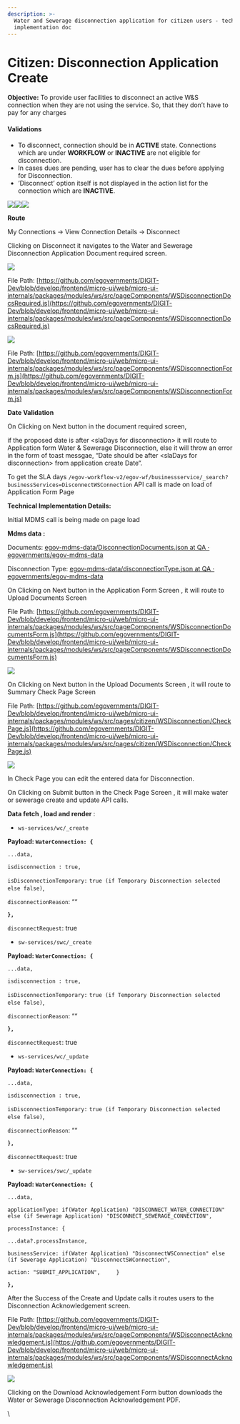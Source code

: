 ```yaml
---
description: >-
  Water and Sewerage disconnection application for citizen users - technical
  implementation doc
---
```


# Citizen: Disconnection Application Create

**Objective:** To provide user facilities to disconnect an active W\&S connection when they are not using the service. So, that they don’t have to pay for any charges

#### **Validations** <a href="#validations" id="validations"></a>

* To disconnect, connection should be in **ACTIVE** state. Connections which are under **WORKFLOW** or **INACTIVE** are not eligible for disconnection.
* In cases dues are pending, user has to clear the dues before applying for Disconnection.
* ‘Disconnect’ option itself is not displayed in the action list for the connection which are **INACTIVE**.

![](<../../../../../.gitbook/assets/image (173).png>)![](<../../../../../.gitbook/assets/image (413).png>)![](<../../../../../.gitbook/assets/image (267).png>)

&#x20;**Route**&#x20;

My Connections → View Connection Details → Disconnect

Clicking on Disconnect it navigates to the Water and Sewerage Disconnection Application Document required screen.

![](<../../../../../.gitbook/assets/image (111).png>)

File Path: [https://github.com/egovernments/DIGIT-Dev/blob/develop/frontend/micro-ui/web/micro-ui-internals/packages/modules/ws/src/pageComponents/WSDisconnectionDocsRequired.js](https://github.com/egovernments/DIGIT-Dev/blob/develop/frontend/micro-ui/web/micro-ui-internals/packages/modules/ws/src/pageComponents/WSDisconnectionDocsRequired.js)

&#x20;![](<../../../../../.gitbook/assets/image (266).png>)

File Path: [https://github.com/egovernments/DIGIT-Dev/blob/develop/frontend/micro-ui/web/micro-ui-internals/packages/modules/ws/src/pageComponents/WSDisconnectionForm.js](https://github.com/egovernments/DIGIT-Dev/blob/develop/frontend/micro-ui/web/micro-ui-internals/packages/modules/ws/src/pageComponents/WSDisconnectionForm.js)

**Date Validation**

On Clicking on Next button in the document required screen,

if the proposed date is after \<slaDays for disconnection> it will route to Application form Water & Sewerage Disconnection, else it will throw an error in the form of toast messgae, “Date should be after \<slaDays for disconnection> from application create Date“.

To get the SLA days `/egov-workflow-v2/egov-wf/businessservice/_search?businessServices=DisconnectWSConnection` API call is made on load of Application Form Page

&#x20;

**Technical Implementation Details:**

Initial MDMS call is being made on page load

**Mdms data :**

Documents: [<img src="https://github.com/fluidicon.png" alt="" data-size="line">egov-mdms-data/DisconnectionDocuments.json at QA · egovernments/egov-mdms-data](https://github.com/egovernments/egov-mdms-data/blob/QA/data/pb/ws-services-masters/DisconnectionDocuments.json)

Disconnection Type: [<img src="https://github.com/fluidicon.png" alt="" data-size="line">egov-mdms-data/disconnectionType.json at QA · egovernments/egov-mdms-data](https://github.com/egovernments/egov-mdms-data/blob/QA/data/pb/ws-services-masters/disconnectionType.json)

&#x20;

On Clicking on Next button in the Application Form Screen , it will route to Upload Documents Screen

File Path: [https://github.com/egovernments/DIGIT-Dev/blob/develop/frontend/micro-ui/web/micro-ui-internals/packages/modules/ws/src/pageComponents/WSDisconnectionDocumentsForm.js](https://github.com/egovernments/DIGIT-Dev/blob/develop/frontend/micro-ui/web/micro-ui-internals/packages/modules/ws/src/pageComponents/WSDisconnectionDocumentsForm.js)

![](<../../../../../.gitbook/assets/image (398).png>)

On Clicking on Next button in the Upload Documents Screen , it will route to Summary Check Page Screen

File Path: [https://github.com/egovernments/DIGIT-Dev/blob/develop/frontend/micro-ui/web/micro-ui-internals/packages/modules/ws/src/pages/citizen/WSDisconnection/CheckPage.js](https://github.com/egovernments/DIGIT-Dev/blob/develop/frontend/micro-ui/web/micro-ui-internals/packages/modules/ws/src/pages/citizen/WSDisconnection/CheckPage.js)

![](<../../../../../.gitbook/assets/image (407).png>)

In Check Page you can edit the entered data for Disconnection.

On Clicking on Submit button in the Check Page Screen , it will make water or sewerage create and update API calls.

**Data fetch , load and render** :

* `ws-services/wc/_create`

**Payload: `WaterConnection: {`**

`...data,`

`isdisconnection : true,`

`isDisconnectionTemporary:` `true (if Temporary Disconnection selected else false)`,

`disconnectionReason`: ““

&#x20;

**`},`**

`disconnectRequest`: true

* `sw-services/swc/_create`

**Payload: `WaterConnection: {`**

`...data,`

`isdisconnection : true,`

`isDisconnectionTemporary:` `true (if Temporary Disconnection selected else false)`,

`disconnectionReason`: ““

&#x20;

**`},`**

`disconnectRequest`: true

* `ws-services/wc/_update`

**Payload: `WaterConnection: {`**

`...data,`

`isdisconnection : true,`

`isDisconnectionTemporary:` `true (if Temporary Disconnection selected else false)`,

`disconnectionReason`: ““

&#x20;

**`},`**

`disconnectRequest`: true

* `sw-services/swc/_update`

**Payload: `WaterConnection: {`**

`...data,`

`applicationType: if(Water Application) "DISCONNECT_WATER_CONNECTION" else (if Sewerage Application) "DISCONNECT_SEWERAGE_CONNECTION",`   &#x20;

`processInstance: {`

`...data?.processInstance,`

`businessService: if(Water Application) "DisconnectWSConnection" else (if Sewerage Application) "DisconnectSWConnection",`

`action: "SUBMIT_APPLICATION",     }`

&#x20;

**`},`**

After the Success of the Create and Update calls it routes users to the Disconnection Acknowledgement screen.

File Path: [https://github.com/egovernments/DIGIT-Dev/blob/develop/frontend/micro-ui/web/micro-ui-internals/packages/modules/ws/src/pageComponents/WSDisconnectAcknowledgement.js](https://github.com/egovernments/DIGIT-Dev/blob/develop/frontend/micro-ui/web/micro-ui-internals/packages/modules/ws/src/pageComponents/WSDisconnectAcknowledgement.js)

![](<../../../../../.gitbook/assets/image (377).png>)

Clicking on the Download Acknowledgement Form button downloads the Water or Sewerage Disconnection Acknowledgement PDF.

&#x20;

\
